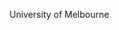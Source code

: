 [//]: # (Created by ./bin/manage_files.pl from ./species/Trichinella_pseudospiralis/ISS588PRJNA257433/Trichinella_pseudospiralis_ISS588PRJNA257433.summary.html on Mon Jul  6 10:05:58 2020)
University of Melbourne
